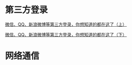 # 第三方登录

[微信、QQ、新浪微博等第三方登录，你想知道的都在这了（上）](https://www.jianshu.com/p/133d84042483)

[微信、QQ、新浪微博等第三方登录，你想知道的都在这了（下）](https://www.jianshu.com/p/e2636421eba5)

# 网络通信